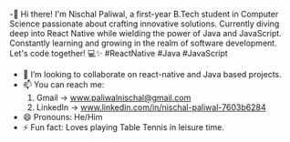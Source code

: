-👋 Hi there! I'm Nischal Paliwal, a first-year B.Tech student in Computer Science passionate about crafting innovative solutions. Currently diving deep into React Native while wielding the power of Java and JavaScript. Constantly learning and growing in the realm of software development. Let's code together! 💻✨ #ReactNative #Java #JavaScript
- 💞️ I’m looking to collaborate on react-native and Java based projects. 
- 📫 You can reach me:
  1. Gmail -> www.paliwalnischal@gmail.com
  2. LinkedIn -> www.linkedin.com/in/nischal-paliwal-7603b6284
- 😄 Pronouns: He/Him
- ⚡ Fun fact: Loves playing Table Tennis in leisure time.

